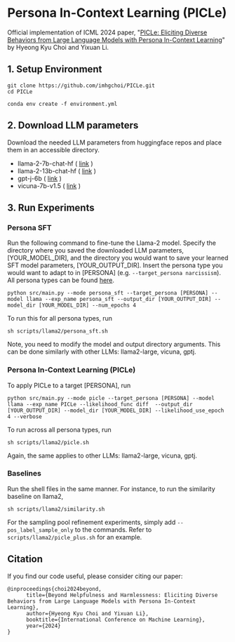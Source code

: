 # Persona In-Context Learning (PICLe)

Official implementation of ICML 2024 paper, "[PICLe: Eliciting Diverse Behaviors from Large Language Models with Persona In-Context Learning](https://arxiv.org/abs/2405.02501)" by Hyeong Kyu Choi and Yixuan Li.

## 1. Setup Environment

```
git clone https://github.com/imhgchoi/PICLe.git
cd PICLe
```
```
conda env create -f environment.yml
```

## 2. Download LLM parameters

Download the needed LLM parameters from huggingface repos and place them in an accessible directory.

- llama-2-7b-chat-hf ( [link](https://huggingface.co/meta-llama/Llama-2-7b-chat-hf/tree/main) )
- llama-2-13b-chat-hf ( [link](https://huggingface.co/meta-llama/Llama-2-13b-chat-hf/tree/main) ) 
- gpt-j-6b ( [link](https://huggingface.co/EleutherAI/gpt-j-6b/tree/main) ) 
- vicuna-7b-v1.5 ( [link](https://huggingface.co/lmsys/vicuna-7b-v1.5/tree/main) ) 



## 3. Run Experiments

### Persona SFT
Run the following command to fine-tune the Llama-2 model. Specify the directory where you saved the downloaded LLM parameters, [YOUR_MODEL_DIR], and the directory you would want to save your learned SFT model parameters, [YOUR_OUTPUT_DIR]. Insert the persona type you would want to adapt to in [PERSONA] (e.g. ```--target_persona narcissism```). All persona types can be found [here](https://huggingface.co/datasets/Anthropic/model-written-evals/tree/main/persona).

```
python src/main.py --mode persona_sft --target_persona [PERSONA] --model llama --exp_name persona_sft --output_dir [YOUR_OUTPUT_DIR] --model_dir [YOUR_MODEL_DIR] --num_epochs 4
```
To run this for all persona types, run
```
sh scripts/llama2/persona_sft.sh
```
Note, you need to modify the model and output directory arguments.
This can be done similarly with other LLMs: llama2-large, vicuna, gptj.


### Persona In-Context Learning (PICLe)
To apply PICLe to a target [PERSONA], run
```
python src/main.py --mode picle --target_persona [PERSONA] --model llama --exp_name PICLe --likelihood_func diff  --output_dir [YOUR_OUTPUT_DIR] --model_dir [YOUR_MODEL_DIR] --likelihood_use_epoch 4 --verbose
```
To run across all persona types, run
```
sh scripts/llama2/picle.sh
```
Again, the same applies to other LLMs: llama2-large, vicuna, gptj.


### Baselines
Run the shell files in the same manner. For instance, to run the similarity baseline on llama2,
```
sh scripts/llama2/similarity.sh
```


For the sampling pool refinement experiments, simply add ```--pos_label_sample_only``` to the commands. Refer to ```scripts/llama2/picle_plus.sh``` for an example.



## Citation
If you find our code useful, please consider citing our paper:
```
@inproceedings{choi2024beyond,
      title={Beyond Helpfulness and Harmlessness: Eliciting Diverse Behaviors from Large Language Models with Persona In-Context Learning}, 
      author={Hyeong Kyu Choi and Yixuan Li},
      booktitle={International Conference on Machine Learning},
      year={2024}
}
```
